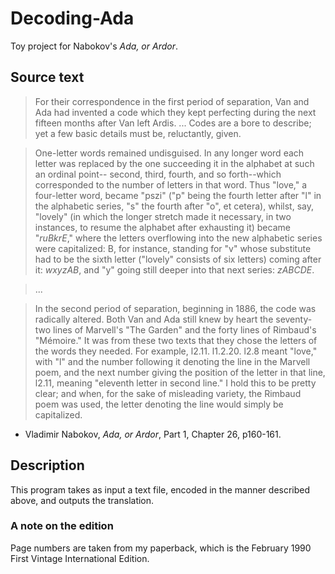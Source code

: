 # Decoding-Ada

Toy project for Nabokov's _Ada, or Ardor_.

## Source text

> For their correspondence in the first period of separation, Van and Ada had
invented a code which they kept perfecting during the next fifteen months after
Van left Ardis. ... Codes are a bore to describe; yet a few basic details must
be, reluctantly, given.

> One-letter words remained undisguised. In any longer word each letter was
replaced by the one succeeding it in the alphabet at such an ordinal point--
second, third, fourth, and so forth--which corresponded to the number of
letters in that word. Thus "love," a four-letter word, became "pszi" ("p" being
the fourth letter after "l" in the alphabetic series, "s" the fourth after "o",
et cetera), whilst, say, "lovely" (in which the longer stretch made it
necessary, in two instances, to resume the alphabet after exhausting it) became
"_ruBkrE_," where the letters overflowing into the new alphabetic series were
capitalized: B, for instance, standing for "v" whose substitute had to be the
sixth letter ("lovely" consists of six letters) coming after it: _wxyzAB_, and
"y" going still deeper into that next series: _zABCDE_.

> ...

> In the second period of separation, beginning in 1886, the code was radically
altered. Both Van and Ada still knew by heart the seventy-two lines of
Marvell's "The Garden" and the forty lines of Rimbaud's "Mémoire." It was from
these two texts that they chose the letters of the words they needed. For
example, l2.11. l1.2.20. l2.8 meant "love," with "l" and the number following
it denoting the line in the Marvell poem, and the next number giving the
position of the letter in that line, l2.11, meaning "eleventh letter in second
line." I hold this to be pretty clear; and when, for the sake of misleading
variety, the Rimbaud poem was used, the letter denoting the line would simply
be capitalized.

- Vladimir Nabokov, _Ada, or Ardor_, Part 1, Chapter 26, p160-161.

## Description

This program takes as input a text file, encoded in the manner described above,
and outputs the translation.

### A note on the edition

Page numbers are taken from my paperback, which is the February 1990 First
Vintage International Edition.

